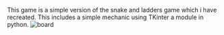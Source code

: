 This game is a simple version of the snake and ladders game which i have recreated. This includes a simple mechanic using TKinter a module in python.
![board](https://github.com/user-attachments/assets/4f549e8d-e43a-40bf-803d-e8c6e1a1fc46)
